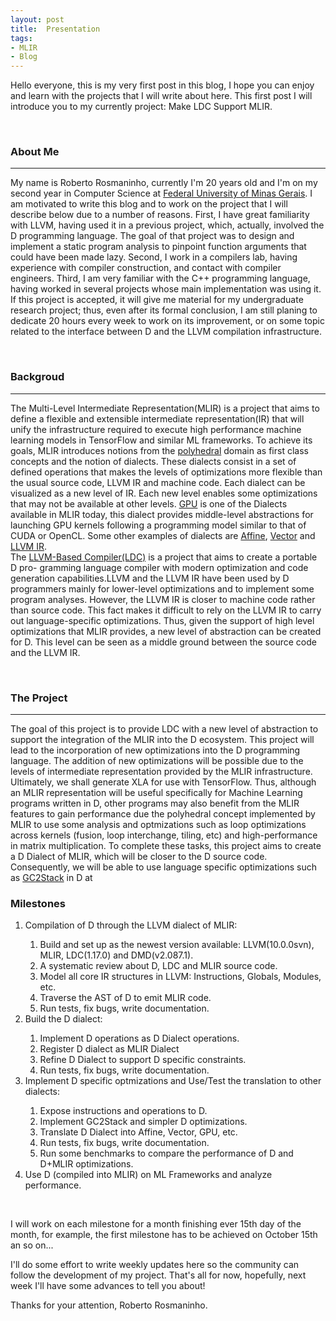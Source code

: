 ```yaml
---
layout: post
title:  Presentation 
tags: 
- MLIR
- Blog
---
```


<p> Hello everyone, this is my very first post in this blog, I hope you can enjoy and learn with the projects that I will write about here. This first post I will introduce you to my currently project: Make LDC Support MLIR. </p>

<br />
<h3 id="AboutMe"> About Me </h3>
<hr />

<p>My name is Roberto Rosmaninho, currently I'm 20 years old and I'm on my second year in Computer Science at <a href="http://ufmg.br">Federal University of Minas Gerais</a>. I am motivated to write this blog and to work on the project that I will describe below due to a number of reasons. First, I have great familiarity with LLVM, having used it in a previous project, which, actually, involved the D programming language. The goal of that project was to design and implement a static program analysis to pinpoint function arguments that could have been made lazy. Second, I work in a compilers lab, having experience with compiler construction, and contact with compiler engineers. Third, I am very familiar with the C++ programming language, having worked in several projects whose main implementation was using it. If this project is accepted, it will give me material for my undergraduate research project; thus, even after its formal conclusion, I am still planing to dedicate 20 hours every week to work on its improvement, or on some topic related to the interface between D and the LLVM compilation infrastructure.
</p>

<br />
<h3 id="Backgroud"> Backgroud </h3>
<hr />

<p>
The Multi-Level Intermediate Representation(MLIR) is a project that aims to define a flexible and extensible intermediate representation(IR) that will unify the infrastructure required to execute high performance machine learning models in TensorFlow and similar ML frameworks. To achieve its goals, MLIR introduces notions from the <a href=" https://polly.llvm.org">polyhedral</a> domain as first class concepts and the notion of dialects. These dialects consist in a set of defined operations that makes the levels of optimizations more flexible than the usual source code, LLVM IR and machine code. Each dialect can be visualized as a new level of IR. Each new level enables some optimizations that may not be available at other levels. <a href=" https://github.com/tensorflow/mlir/blob/master/g3doc/Dialects/GPU.md">GPU</a> is one of the Dialects available in MLIR today, this dialect provides middle-level abstractions for launching GPU kernels following a programming model similar to that of CUDA or OpenCL. Some other examples of dialects are <a href=" https://github.com/tensorflow/mlir/blob/master/g3doc/Dialects/Affine.md">Affine</a>, <a href=" https://github.com/tensorflow/mlir/blob/master/g3doc/Dialects/Vector.md">Vector</a> and <a href=" https://github.com/tensorflow/mlir/blob/master/g3doc/Dialects/LLVM.md">LLVM IR</a>.
<br />
The <a href="https://wiki.dlang.org/LDC">LLVM-Based Compiler(LDC)</a> is a project that aims to create a portable D pro- gramming language compiler with modern optimization and code generation capabilities.LLVM and the LLVM IR have been used by D programmers mainly for lower-level optimizations and to implement some program analyses. However, the LLVM IR is closer to machine code rather than source code. This fact makes it difficult to rely on the LLVM IR to carry out language-specific optimizations. Thus, given the support of high level optimizations that MLIR provides, a new level of abstraction can be created for D. This level can be seen as a middle ground between the source code and the LLVM IR.
</p>

<br />
<h3 id="TheProject">The Project</h3>
<hr />

<p>
The goal of this project is to provide LDC with a new level of abstraction to support the integration of the MLIR into the D ecosystem. This project will lead to the incorporation of new optimizations into the D programming language. The addition of new optimizations will be possible due to the levels of intermediate representation provided by the MLIR infrastructure. Ultimately, we shall generate XLA for use with TensorFlow. Thus, although an MLIR representation will be useful specifically for Machine Learning programs written in D, other programs may also benefit from the MLIR features to gain performance due the polyhedral concept implemented by MLIR to use some analysis and optmizations such as loop optimizations across kernels (fusion, loop interchange, tiling, etc) and high-performance in matrix multiplication. To complete these tasks, this project aims to create a D Dialect of MLIR, which will be closer to the D source code. Consequently, we will be able to use language specific optimizations such as <a href="https://github.com/ldc-developers/ldc/blob/master/gen/passes/GarbageCollect2Stack.
 cpp">GC2Stack</a> in D at
</p>


<h3 id="Milestones">Milestones</h3>

<ol>
<li>Compilation of D through the LLVM dialect of MLIR:</li>
    <ol>
        <li>Build and set up as the newest version available: LLVM(10.0.0svn), MLIR, LDC(1.17.0) and DMD(v2.087.1).</li>
        <li>A systematic review about D, LDC and MLIR source code.</li>
        <li>Model all core IR structures in LLVM: Instructions, Globals, Modules, etc.</li>
        <li>Traverse the AST of D to emit MLIR code.</li>
        <li>Run tests, fix bugs, write documentation.</li>
    </ol>
<li>Build the D dialect:</li>
        <ol>
        <li>Implement D operations as D Dialect operations.</li>
        <li>Register D dialect as MLIR Dialect</li>
        <li>Refine D Dialect to support D specific constraints.</li>
        <li>Run tests, fix bugs, write documentation.</li>
    </ol>
<li>Implement D specific optmizations and Use/Test the translation to other dialects:</li>
        <ol>
        <li>Expose instructions and operations to D.</li>
        <li>Implement GC2Stack and simpler D optimizations.</li>
        <li>Translate D Dialect into Affine, Vector, GPU, etc.</li>
        <li>Run tests, fix bugs, write documentation.</li>
        <li>Run some benchmarks to compare the performance of D and D+MLIR optimizations.</li>
    </ol>
<li>Use D (compiled into MLIR) on ML Frameworks and analyze performance.</li>
</ol>

<br />
<p>I will work on each milestone for a month finishing ever 15th day of the month, for example, the first milestone has to be achieved on October 15th an so on...

I'll do some effort to write weekly updates here so the community can follow the development of my project.
That's all for now, hopefully, next week I'll have some advances to tell you about!

Thanks for your attention,
Roberto Rosmaninho.
</p>
